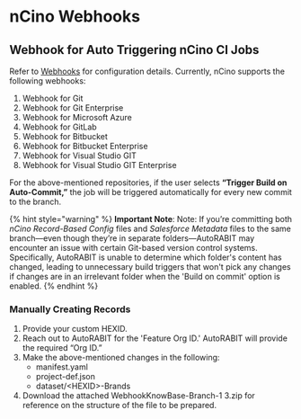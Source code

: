 # nCino Webhooks

## Webhook for Auto Triggering nCino CI Jobs <a href="#title-text" id="title-text"></a>

Refer to [Webhooks](https://knowledgebase.autorabit.com/product-guides/arm/arm-features/webhooks) for configuration details. Currently, nCino supports the following webhooks:

1. Webhook for Git
2. Webhook for Git Enterprise
3. Webhook for Microsoft Azure
4. Webhook for GitLab
5. Webhook for Bitbucket
6. Webhook for Bitbucket Enterprise
7. Webhook for Visual Studio GIT
8. Webhook for Visual Studio GIT Enterprise

For the above-mentioned repositories, if the user selects **“Trigger Build on Auto-Commit,”** the job will be triggered automatically for every new commit to the branch.

{% hint style="warning" %}
**Important Note**: Note: If you’re committing both _nCino Record-Based Config_ files and _Salesforce Metadata_ files to the same branch—even though they’re in separate folders—AutoRABIT may encounter an issue with certain Git-based version control systems. Specifically, AutoRABIT is unable to determine which folder's content has changed, leading to unnecessary build triggers that won't pick any changes if changes are in an irrelevant folder when the 'Build on commit' option is enabled.
{% endhint %}

### Manually Creating Records <a href="#manually-creating-records" id="manually-creating-records"></a>

1. Provide your custom HEXID.
2. Reach out to AutoRABIT for the 'Feature Org ID.' AutoRABIT will provide the required “Org ID.”
3. Make the above-mentioned changes in the following:
   * manifest.yaml
   * project-def.json
   * dataset/\<HEXID>-Brands
4. Download the attached WebhookKnowBase-Branch-1 3.zip for reference on the structure of the file to be prepared.

